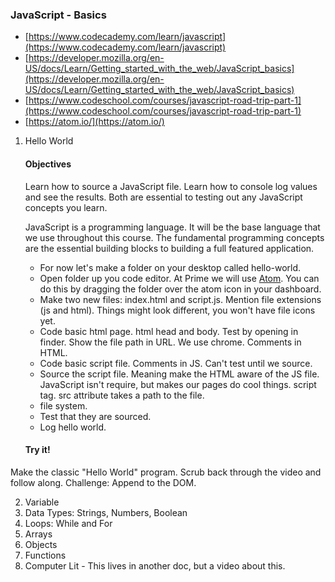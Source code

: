 ### JavaScript - Basics

- [https://www.codecademy.com/learn/javascript](https://www.codecademy.com/learn/javascript)
- [https://developer.mozilla.org/en-US/docs/Learn/Getting_started_with_the_web/JavaScript_basics](https://developer.mozilla.org/en-US/docs/Learn/Getting_started_with_the_web/JavaScript_basics)
- [https://www.codeschool.com/courses/javascript-road-trip-part-1](https://www.codeschool.com/courses/javascript-road-trip-part-1)
- [https://atom.io/](https://atom.io/)

1. Hello World

	#### Objectives
	Learn how to source a JavaScript file. Learn how to console log values and see the results. Both are essential to testing out any JavaScript concepts you learn. 

	JavaScript is a programming language. It will be the base language that we use throughout this course. The fundamental programming concepts are the essential building blocks to building a full featured application. 
	- For now let's make a folder on your desktop called hello-world.
	- Open folder up you code editor. At Prime we will use [Atom](https://atom.io/). You can do this by dragging the folder over the atom icon in your dashboard.
	- Make two new files: index.html and script.js. Mention file extensions (js and html). Things might look different, you won't have file icons yet.
	- Code basic html page. html head and body. Test by opening in finder. Show the file path in URL. We use chrome. Comments in HTML.
	- Code basic script file. Comments in JS. Can't test until we source.
	- Source the script file. Meaning make the HTML aware of the JS file. JavaScript isn't require, but makes our pages do cool things. script tag. src attribute takes a path to the file.
	- file system.
	- Test that they are sourced.
	- Log hello world.

	#### Try it! 
Make the classic "Hello World" program. Scrub back through the video and follow along. Challenge: Append to the DOM.

2. Variable
3. Data Types: Strings, Numbers, Boolean
4. Loops: While and For
5. Arrays
6. Objects
7. Functions
8. Computer Lit - This lives in another doc, but a video about this. 